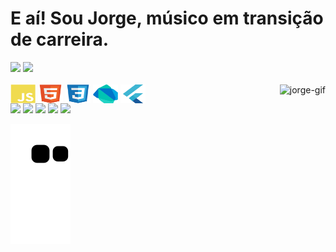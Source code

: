 # E aí! Sou Jorge, músico em transição de carreira.
<div>
<picture>
<source 
  srcset="https://github-readme-stats.vercel.app/api?username=jorgesoares2997&show_icons=true&theme=#highcontrast"
  media="(prefers-color-scheme: dark)"
/>
<source
  srcset="https://github-readme-stats.vercel.app/api?username=jorgesoares2997&show_icons=true"
  media="(prefers-color-scheme: light), (prefers-color-scheme: no-preference)"
/>
<img src="https://github-readme-stats.vercel.app/api?username=jorgesoares2997&show_icons=true" />
</picture>
<picture>
<source 
  srcset="https://github-readme-stats.vercel.app/api/top-langs/?username=jorgesoares2997&langs_count=3"
  media="(prefers-color-scheme: dark)"
/>
<source
  srcset="https://github-readme-stats.vercel.app/api?username=jorgesoares2997&show_icons=true"
  media="(prefers-color-scheme: light), (prefers-color-scheme: no-preference)"
/>
<img src="https://github-readme-stats.vercel.app/api?username=jorgesoares2997&show_icons=true" />
</picture>

</a>

  <div style="display: inline_block"><br>
                                    
<img align="center" alt="jorge-Js" height="30" width="40" src="https://raw.githubusercontent.com/devicons/devicon/master/icons/javascript/javascript-plain.svg">
<img align="center" alt="jorge-HTML" height="30" width="40" src="https://raw.githubusercontent.com/devicons/devicon/master/icons/html5/html5-original.svg">
<img align="center" alt="jorge-CSS" height="30" width="40" src="https://raw.githubusercontent.com/devicons/devicon/master/icons/css3/css3-original.svg">
<img align="center" alt="jorge-Dart" height="30" width="40" src="https://raw.githubusercontent.com/devicons/devicon/master/icons/dart/dart-original.svg">
<img align="center" alt="jorge-Flutter" height="30" width="40" src="https://raw.githubusercontent.com/devicons/devicon/master/icons/flutter/flutter-original.svg">
<img align="right" alt="jorge-gif" src="https://media.discordapp.net/attachments/1055842690794795011/1055844973725089862/gifgitgif.gif?width=120&height=120">
</div>
 
 
 <div>
<a href="https://youtube.com/@jorgesoares2216"target="_blank"><img src="https://img.shields.io/badge/YouTube-FF0000?style-for-thebadge&logo-youtube&logoColor-white"target="_blank"></a>
<a href="https://www.instagram.com/baixodejorge/" target="_blank"><img src="https://img.shields.io/badge/-Instagram-%23E4425F?style-for-the-badgellogo-Instagram&logoColor-White" target="_blank"></a>
<a href="https://discord.gg/jorgesoares9931" target="_blank"><img src="https://img.shields.io/badge/Discord-7289DA?style-for-the-badge&logo-discord&logoColor-white" target="_blank"></a>
<a href="mailto:jorgesoares2997@gmail"><img src="https://img.shields.io/badge/-Gmail-%23333?style-for-the-badge&logo-gmail%logoColor-white" target="_blank"></a>
<a href="https://www.linkedin.com/in/jorge-soares-18b667204" target="_blank"><img src="https://img.shields.io/badge/-LinkedIn-%230077B5?style-for-the-badge&logo-linkedin&logoColor-white" target-"_blank"></a>
 
  </div>
 
  
  ![Snake animation](https://github.com/jorgesoares2997/jorgesoares2997/blob/output/github-contribution-grid-snake.svg)
          
